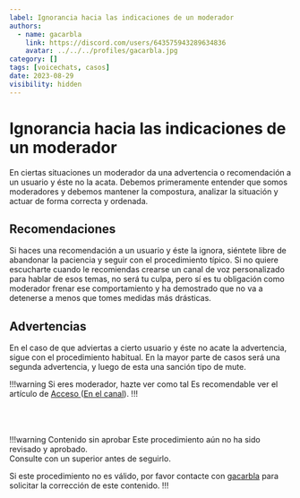 ```yaml
---
label: Ignorancia hacia las indicaciones de un moderador
authors:
  - name: gacarbla
    link: https://discord.com/users/643575943289634836
    avatar: ../../../profiles/gacarbla.jpg
category: []
tags: [voicechats, casos]
date: 2023-08-29
visibility: hidden
---
```


# Ignorancia hacia las indicaciones de un moderador
En ciertas situaciones un moderador da una advertencia o recomendación a un usuario y éste no la acata. Debemos primeramente entender que somos moderadores y debemos mantener la compostura, analizar la situación y actuar de forma correcta y ordenada.

## Recomendaciones
Si haces una recomendación a un usuario y éste la ignora, siéntete libre de abandonar la paciencia y seguir con el procedimiento típico. Si no quiere escucharte cuando le recomiendas crearse un canal de voz personalizado para hablar de esos temas, no será tu culpa, pero sí es tu obligación como moderador frenar ese comportamiento y ha demostrado que no va a detenerse a menos que tomes medidas más drásticas.

## Advertencias
En el caso de que adviertas a cierto usuario y éste no acate la advertencia, sigue con el procedimiento habitual. En la mayor parte de casos será una segunda advertencia, y luego de esta una sanción tipo de mute.

!!!warning Si eres moderador, hazte ver como tal
Es recomendable ver el artículo de [Acceso ](../../../procedimiento/acceso/acceso.md)([En el canal](../../../procedimiento/acceso/acceso.md#en-el-canal)).
!!!

<br><br><br>
!!!warning Contenido sin aprobar
Este procedimiento aún no ha sido revisado y aprobado.<br>
Consulte con un superior antes de seguirlo.

Si este procedimiento no es válido, por favor contacte con [gacarbla](https://discord.com/users/643575943289634836) para solicitar la corrección de este contenido.
!!!